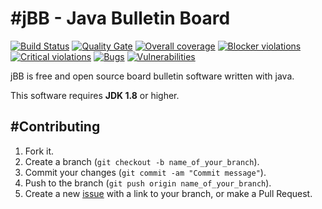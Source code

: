 #jBB - Java Bulletin Board
=================================
[![Build Status](http://vps289371.ovh.net:8000/buildStatus/icon?job=jBB-build-feature_rest-poc_0.10.0_20171011)](http://vps289371.ovh.net:8000/job/jBB-build-feature_rest-poc_0.10.0_20171011/) 
[![Quality Gate](http://vps289371.ovh.net:9000/api/badges/gate?key=org.jbb:jbb-parent:0.10.0-rest-poc-SNAPSHOT)](http://vps289371.ovh.net:9000/dashboard?id=org.jbb%3Ajbb-parent%3A0.10.0-rest-poc-SNAPSHOT)
[![Overall coverage](http://vps289371.ovh.net:9000/api/badges/measure?key=org.jbb:jbb-parent:0.10.0-rest-poc-SNAPSHOT&metric=coverage&blinking=true)](http://vps289371.ovh.net:9000/dashboard?id=org.jbb%3Ajbb-parent%3A0.10.0-rest-poc-SNAPSHOT) 
[![Blocker violations](http://vps289371.ovh.net:9000/api/badges/measure?key=org.jbb:jbb-parent:0.10.0-rest-poc-SNAPSHOT&metric=blocker_violations&blinking=true)](http://vps289371.ovh.net:9000/dashboard?id=org.jbb%3Ajbb-parent%3A0.10.0-rest-poc-SNAPSHOT) 
[![Critical violations](http://vps289371.ovh.net:9000/api/badges/measure?key=org.jbb:jbb-parent:0.10.0-rest-poc-SNAPSHOT&metric=critical_violations&blinking=true)](http://vps289371.ovh.net:9000/dashboard?id=org.jbb%3Ajbb-parent%3A0.10.0-rest-poc-SNAPSHOT) 
[![Bugs](http://vps289371.ovh.net:9000/api/badges/measure?key=org.jbb:jbb-parent:0.10.0-rest-poc-SNAPSHOT&metric=bugs&blinking=true)](http://vps289371.ovh.net:9000/dashboard?id=org.jbb%3Ajbb-parent%3A0.10.0-rest-poc-SNAPSHOT) 
[![Vulnerabilities](http://vps289371.ovh.net:9000/api/badges/measure?key=org.jbb:jbb-parent:0.10.0-rest-poc-SNAPSHOT&metric=vulnerabilities&blinking=true)](http://vps289371.ovh.net:9000/dashboard?id=org.jbb%3Ajbb-parent%3A0.10.0-rest-poc-SNAPSHOT)


jBB is free and open source board bulletin software written with java.


This software requires **JDK 1.8** or higher.

#Contributing
------------

1. Fork it.
2. Create a branch (`git checkout -b name_of_your_branch`).
3. Commit your changes (`git commit -am "Commit message"`).
4. Push to the branch (`git push origin name_of_your_branch`).
5. Create a new [issue](https://github.com/jbb-project/jbb/issues/new) with a link to your branch, or make a Pull Request.
